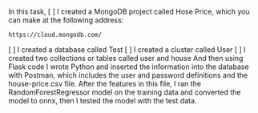 In this task, 
[ ]  I created a MongoDB project called Hose Price, which you can make at the following address:
```
https://cloud.mongodb.com/
```
[ ] I created a database called Test
[ ] I created a cluster called User
[ ] I created two collections or tables called user and house
 And then using Flask code  I wrote Python and inserted the information into the database with Postman, which includes the user and password definitions and the house-price.csv file. After the features in this file, I ran the RandomForestRegressor model on the training data and converted the model to onnx, then I tested the model with the test data.
